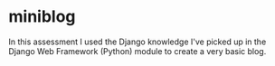 # miniblog
In this assessment I used the Django knowledge I've picked up in the Django Web Framework (Python) module to create a very basic blog.